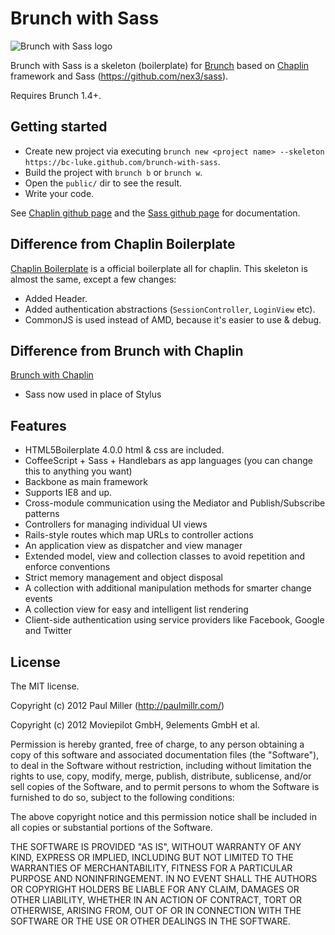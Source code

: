 # Brunch with Sass
![Brunch with Sass logo](bc-luke.github.com/brunch-with-sass/logo.png)

Brunch with Sass is a skeleton (boilerplate) for [Brunch](http://brunch.io)
based on [Chaplin](https://github.com/chaplinjs/chaplin) framework and Sass (https://github.com/nex3/sass).

Requires Brunch 1.4+.

## Getting started
* Create new project via executing `brunch new <project name> --skeleton https://bc-luke.github.com/brunch-with-sass`.
* Build the project with `brunch b` or `brunch w`.
* Open the `public/` dir to see the result.
* Write your code.

See [Chaplin github page](https://github.com/chaplinjs/chaplin) and the [Sass github page](https://github.com/nex3/sass) for
documentation.

## Difference from Chaplin Boilerplate
[Chaplin Boilerplate](https://github.com/chaplinjs/chaplin-boilerplate)
is a official boilerplate all for chaplin. This skeleton is almost the same,
except a few changes:

* Added Header.
* Added authentication abstractions (`SessionController`, `LoginView` etc).
* CommonJS is used instead of AMD, because it's easier to use & debug.

## Difference from Brunch with Chaplin
[Brunch with Chaplin](https://github.com/paulmillr/brunch-with-chaplin)
* Sass now used in place of Stylus

## Features
* HTML5Boilerplate 4.0.0 html & css are included.
* CoffeeScript + Sass + Handlebars as app languages
(you can change this to anything you want)
* Backbone as main framework
* Supports IE8 and up.
* Cross-module communication using the Mediator and Publish/Subscribe patterns
* Controllers for managing individual UI views
* Rails-style routes which map URLs to controller actions
* An application view as dispatcher and view manager
* Extended model, view and collection classes to avoid repetition and
enforce conventions
* Strict memory management and object disposal
* A collection with additional manipulation methods for smarter change events
* A collection view for easy and intelligent list rendering
* Client-side authentication using service providers like Facebook, Google
and Twitter

## License
The MIT license.

Copyright (c) 2012 Paul Miller (http://paulmillr.com/)

Copyright (c) 2012 Moviepilot GmbH, 9elements GmbH et al.

Permission is hereby granted, free of charge, to any person obtaining a copy of
this software and associated documentation files (the "Software"), to deal in
the Software without restriction, including without limitation the rights to
use, copy, modify, merge, publish, distribute, sublicense, and/or sell copies
of the Software, and to permit persons to whom the Software is furnished to do
so, subject to the following conditions:

The above copyright notice and this permission notice shall be included in all
copies or substantial portions of the Software.

THE SOFTWARE IS PROVIDED "AS IS", WITHOUT WARRANTY OF ANY KIND, EXPRESS OR
IMPLIED, INCLUDING BUT NOT LIMITED TO THE WARRANTIES OF MERCHANTABILITY,
FITNESS FOR A PARTICULAR PURPOSE AND NONINFRINGEMENT. IN NO EVENT SHALL THE
AUTHORS OR COPYRIGHT HOLDERS BE LIABLE FOR ANY CLAIM, DAMAGES OR OTHER
LIABILITY, WHETHER IN AN ACTION OF CONTRACT, TORT OR OTHERWISE, ARISING FROM,
OUT OF OR IN CONNECTION WITH THE SOFTWARE OR THE USE OR OTHER DEALINGS IN THE
SOFTWARE.
